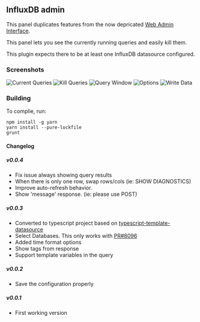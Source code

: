 ## InfluxDB admin

This panel duplicates features from the now depricated [Web Admin Interface](https://docs.influxdata.com/influxdb/v1.2/tools/web_admin/).

This panel lets you see the currently running queries and easily kill them.

This plugin expects there to be at least one InfluxDB datasource configured.


### Screenshots

![Current Queries](https://raw.githubusercontent.com/NatelEnergy/grafana-influx-admin/master/src/img/screenshot-current.png)
![Kill Queries](https://raw.githubusercontent.com/NatelEnergy/grafana-influx-admin/master/src/img/screenshot-kill.png)
![Query Window](https://raw.githubusercontent.com/NatelEnergy/grafana-influx-admin/master/src/img/screenshot-query.png)
![Options](https://raw.githubusercontent.com/NatelEnergy/grafana-influx-admin/master/src/img/screenshot-options.png)
![Write Data](https://raw.githubusercontent.com/NatelEnergy/grafana-influx-admin/master/src/img/screenshot-write.png)


### Building

To complie, run:
```
npm install -g yarn
yarn install --pure-lockfile
grunt
```


#### Changelog


##### v0.0.4

- Fix issue always showing query results
- When there is only one row, swap rows/cols (ie: SHOW DIAGNOSTICS)
- Improve auto-refresh behavior.
- Show 'message' response.  (ie: please use POST)


##### v0.0.3

- Converted to typescript project based on [typescript-template-datasource](https://github.com/grafana/typescript-template-datasource)
- Select Databases.  This only works with [PR#8096](https://github.com/grafana/grafana/pull/8096)
- Added time format options
- Show tags from response
- Support template variables in the query


##### v0.0.2

- Save the configuration properly


##### v0.0.1

- First working version

